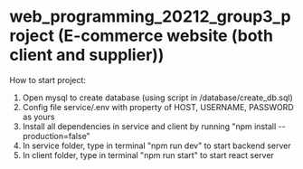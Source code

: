 # web_programming_20212_group3_project (E-commerce website (both client and supplier))

How to start project:
1. Open mysql to create database (using script in /database/create_db.sql)
2. Config file service/.env with property of HOST, USERNAME, PASSWORD as yours
3. Install all dependencies in service and client by running "npm install --production=false"
4. In service folder, type in terminal "npm run dev" to start backend server
5. In client folder, type in terminal "npm run start" to start react server

